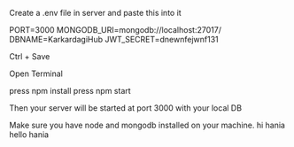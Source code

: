 Create a .env file in server and paste this into it

PORT=3000
MONGODB_URI=mongodb://localhost:27017/
DBNAME=KarkardagiHub
JWT_SECRET=dnewnfejwnf131

Ctrl + Save

Open Terminal

press npm install
press npm start 

Then your server will be started at port 3000 with your local DB

Make sure you have node and mongodb installed on your machine.
hi hania
hello hania
